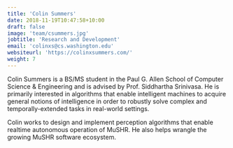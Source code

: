 ```yaml
---
title: 'Colin Summers'
date: 2018-11-19T10:47:58+10:00
draft: false
image: 'team/csummers.jpg'
jobtitle: 'Research and Development'
email: 'colinxs@cs.washington.edu'
websiteurl: 'https://colinxsummers.com/'
weight: 7
---
```


Colin Summers is a BS/MS student in the Paul G. Allen School of Computer Science & Engineering and is advised by Prof. Siddhartha Srinivasa. He is primarily interested in algorithms that enable intelligent machines to acquire general notions of intelligence in order to robustly solve complex and temporally-extended tasks in real-world settings.

Colin works to design and implement perception algorithms that enable realtime autonomous operation of MuSHR. He also helps wrangle the growing MuSHR software ecosystem.